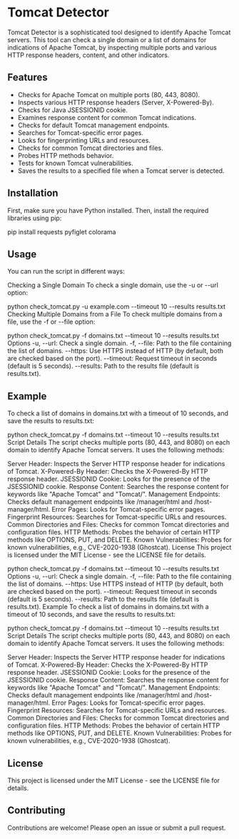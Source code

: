 # Tomcat Detector

Tomcat Detector is a sophisticated tool designed to identify Apache Tomcat servers. This tool can check a single domain or a list of domains for indications of Apache Tomcat, by inspecting multiple ports and various HTTP response headers, content, and other indicators.

## Features

- Checks for Apache Tomcat on multiple ports (80, 443, 8080).
- Inspects various HTTP response headers (Server, X-Powered-By).
- Checks for Java JSESSIONID cookie.
- Examines response content for common Tomcat indications.
- Checks for default Tomcat management endpoints.
- Searches for Tomcat-specific error pages.
- Looks for fingerprinting URLs and resources.
- Checks for common Tomcat directories and files.
- Probes HTTP methods behavior.
- Tests for known Tomcat vulnerabilities.
- Saves the results to a specified file when a Tomcat server is detected.

## Installation

First, make sure you have Python installed. Then, install the required libraries using pip:


pip install requests pyfiglet colorama


## Usage

 You can run the script in different ways:
 
 Checking a Single Domain
 To check a single domain, use the -u or --url option:
 

 python check_tomcat.py -u example.com --timeout 10 --results results.txt
 Checking Multiple Domains from a File
 To check multiple domains from a file, use the -f or --file option:
 

 python check_tomcat.py -f domains.txt --timeout 10 --results results.txt
 Options
 -u, --url: Check a single domain.
 -f, --file: Path to the file containing the list of domains.
 --https: Use HTTPS instead of HTTP (by default, both are checked based on the port).
 --timeout: Request timeout in seconds (default is 5 seconds).
 --results: Path to the results file (default is results.txt).
 ## Example
 To check a list of domains in domains.txt with a timeout of 10 seconds, and save the results to results.txt:
 
 
 python check_tomcat.py -f domains.txt --timeout 10 --results results.txt
 Script Details
 The script checks multiple ports (80, 443, and 8080) on each domain to identify Apache Tomcat servers. It uses the following methods:
 
 Server Header: Inspects the Server HTTP response header for indications of Tomcat.
 X-Powered-By Header: Checks the X-Powered-By HTTP response header.
 JSESSIONID Cookie: Looks for the presence of the JSESSIONID cookie.
 Response Content: Searches the response content for keywords like "Apache Tomcat" and "Tomcat/".
 Management Endpoints: Checks default management endpoints like /manager/html and /host-manager/html.
 Error Pages: Looks for Tomcat-specific error pages.
 Fingerprint Resources: Searches for Tomcat-specific URLs and resources.
 Common Directories and Files: Checks for common Tomcat directories and configuration files.
 HTTP Methods: Probes the behavior of certain HTTP methods like OPTIONS, PUT, and DELETE.
 Known Vulnerabilities: Probes for known vulnerabilities, e.g., CVE-2020-1938 (Ghostcat).
 License
 This project is licensed under the MIT License - see the LICENSE file for details.


python check_tomcat.py -f domains.txt --timeout 10 --results results.txt
Options
-u, --url: Check a single domain.
-f, --file: Path to the file containing the list of domains.
--https: Use HTTPS instead of HTTP (by default, both are checked based on the port).
--timeout: Request timeout in seconds (default is 5 seconds).
--results: Path to the results file (default is results.txt).
Example
To check a list of domains in domains.txt with a timeout of 10 seconds, and save the results to results.txt:


python check_tomcat.py -f domains.txt --timeout 10 --results results.txt
Script Details
The script checks multiple ports (80, 443, and 8080) on each domain to identify Apache Tomcat servers. It uses the following methods:

Server Header: Inspects the Server HTTP response header for indications of Tomcat.
X-Powered-By Header: Checks the X-Powered-By HTTP response header.
JSESSIONID Cookie: Looks for the presence of the JSESSIONID cookie.
Response Content: Searches the response content for keywords like "Apache Tomcat" and "Tomcat/".
Management Endpoints: Checks default management endpoints like /manager/html and /host-manager/html.
Error Pages: Looks for Tomcat-specific error pages.
Fingerprint Resources: Searches for Tomcat-specific URLs and resources.
Common Directories and Files: Checks for common Tomcat directories and configuration files.
HTTP Methods: Probes the behavior of certain HTTP methods like OPTIONS, PUT, and DELETE.
Known Vulnerabilities: Probes for known vulnerabilities, e.g., CVE-2020-1938 (Ghostcat).


## License
This project is licensed under the MIT License - see the LICENSE file for details.




## Contributing

Contributions are welcome! Please open an issue or submit a pull request.


